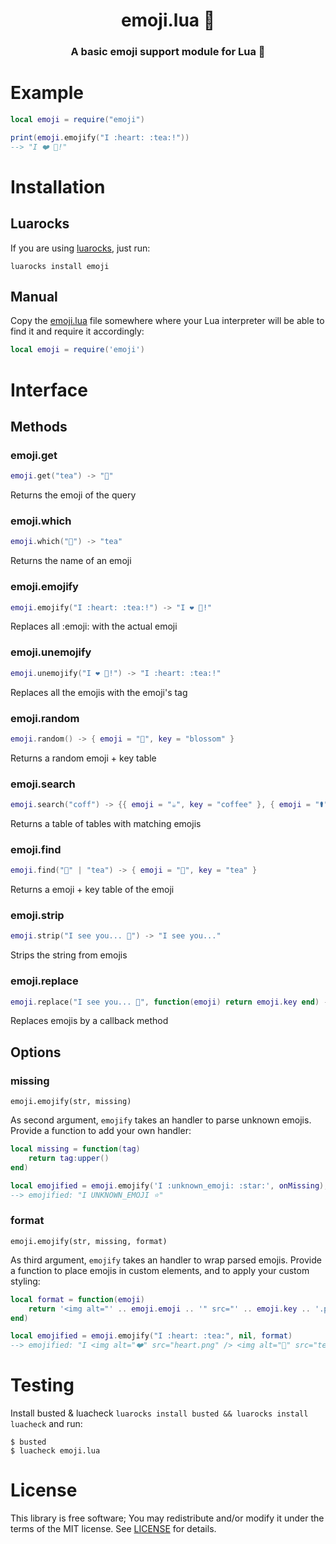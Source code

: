 <h1 align=center>emoji.lua 💬</h1>
<h3 align=center>A basic emoji support module for Lua 🌙</h3>

# Example

```lua
local emoji = require("emoji")

print(emoji.emojify("I :heart: :tea:!"))
--> "I ❤️ 🍵!"
```

# Installation

## Luarocks

If you are using [luarocks](https://luarocks.org), just run:

```
luarocks install emoji
```

## Manual

Copy the [emoji.lua](emoji.lua) file somewhere where your Lua interpreter will be able to find it and require it accordingly:

```lua
local emoji = require('emoji')
```

# Interface

## Methods

### emoji.get

```lua
emoji.get("tea") -> "🍵"
```

Returns the emoji of the query

### emoji.which

```lua
emoji.which("🍵") -> "tea"
```

Returns the name of an emoji

### emoji.emojify

```lua
emoji.emojify("I :heart: :tea:!") -> "I ❤️ 🍵!"
```

Replaces all :emoji: with the actual emoji

### emoji.unemojify

```lua
emoji.unemojify("I ❤️ 🍵!") -> "I :heart: :tea:!"
```

Replaces all the emojis with the emoji's tag

### emoji.random

```lua
emoji.random() -> { emoji = "🌼", key = "blossom" }
```

Returns a random emoji + key table

### emoji.search

```lua
emoji.search("coff") -> {{ emoji = "☕️", key = "coffee" }, { emoji = "⚰", key = "coffin" }}
```

Returns a table of tables with matching emojis

### emoji.find

```lua
emoji.find("🍵" | "tea") -> { emoji = "🍵", key = "tea" }
```

Returns a emoji + key table of the emoji

### emoji.strip

```lua
emoji.strip("I see you... 👀") -> "I see you..."
```

Strips the string from emojis

### emoji.replace

```lua
emoji.replace("I see you... 👀", function(emoji) return emoji.key end) -> "I see you... eyes"
```

Replaces emojis by a callback method

## Options

### missing

`emoji.emojify(str, missing)`

As second argument,  `emojify`  takes an handler to parse unknown emojis. Provide a function to add your own handler:

```lua
local missing = function(tag)
    return tag:upper()
end)

local emojified = emoji.emojify('I :unknown_emoji: :star:', onMissing);
--> emojified: "I UNKNOWN_EMOJI ⭐️"
```

### format

`emoji.emojify(str, missing, format)`

As third argument,  `emojify`  takes an handler to wrap parsed emojis. Provide a function to place emojis in custom elements, and to apply your custom styling:

```lua
local format = function(emoji)
    return '<img alt="' .. emoji.emoji .. '" src="' .. emoji.key .. '.png />'
end)

local emojified = emoji.emojify("I :heart: :tea:", nil, format)
--> emojified: "I <img alt="❤️" src="heart.png" /> <img alt="🍵" src="tea.png" />"
```

# Testing
Install busted & luacheck `luarocks install busted && luarocks install luacheck` and run:

```
$ busted
$ luacheck emoji.lua
```

# License

This library is free software; You may redistribute and/or modify it under the terms of the MIT license. See [LICENSE](LICENSE) for details.
